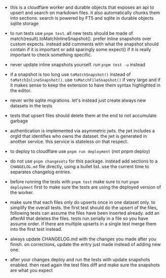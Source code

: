 - this is a cloudflare worker and durable objects that exposes an api to upsert and search on markdown files. it also automatically chunks them into sections. search is powered by FT5 and sqlite in durable objects sqlite storage

- to run tests use `pnpm test`. all new tests should be made of match(result).toMatchInlineSnapshot(). prefer inline snapshots over custom expects. instead add comments with what the snapshot should contain if it is important or add sparingly some expect() if it is really important to check something specific.

- never update inline snapshots yourself. run `pnpm test -u` instead

- if a snapshot is too long use `toMatchSnapshot()` instead of `toMatchInlineSnapshot()`. use `toMatchFileSnapshot()` if very large and if it makes sense to keep the extension to have them syntax highlighted in the editor.

- never write sqlite migrations. let's instead just create always new datasets in the tests

- tests that upsert files should delete them at the end to not accumulate garbage

- authentication is implemented via asymmetric jwts. the jwt includes a orgId that identifies who owns the dataset. the jwt is generated in another service. this service is stateless on that respect.

- to deploy to cloudflare use `pnpm run deployment` (not pnpm deploy)

- do not use `pnpm changesets` for this package. instead add sections to a `CHANGELOG.md` file directly, using a bullet list. use the current time to separates changelog entries.

- before running the tests with `pnpm test` make sure to run `pnpm deployment` first to make sure the tests are using the deployed version of the worker.

- make sure that each files only do upserts once in one dataset only. to simplify the overall tests. the first test should do the upsert of the files, following tests can assume the files have been inserted already. add an afterAll that deletes the files. tests run serially in a file so you have assume order. if there are multiple upserts in a single test merge them into the first test instead.

- always update CHANGELOG.md with the changes you made after you finish. on corrections, update the entry just made instead of adding new one.

- after your changes deploy and run the tests with update snapshots enabled. then read again the test files diff and make sure the snapshots are what you expect
